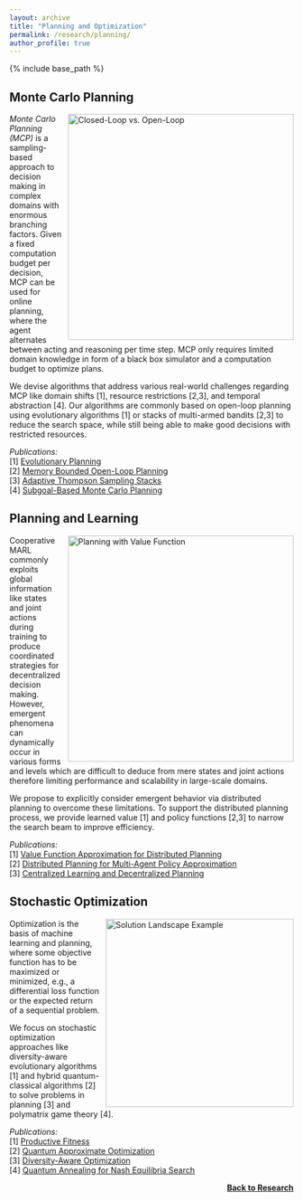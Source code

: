 ```yaml
---
layout: archive
title: "Planning and Optimization"
permalink: /research/planning/
author_profile: true
---
```


{% include base_path %}

## Monte Carlo Planning

<img src="https://thomyphan.github.io/images/research/open_loop_planning.png" style="float:right; width:300pt;padding-left:10px;"  alt="Closed-Loop vs. Open-Loop"/>

*Monte Carlo Planning (MCP)* is a sampling-based approach to decision making in complex domains with enormous branching factors. Given a fixed computation budget per decision, MCP can be used for online planning, where the agent alternates between acting and reasoning per time step. MCP only requires limited domain knowledge in form of a black box simulator and a computation budget to optimize plans.

We devise algorithms that address various real-world challenges regarding MCP like domain shifts [1], resource restrictions [2,3], and temporal abstraction [4]. Our algorithms are commonly based on open-loop planning using evolutionary algorithms [1] or stacks of multi-armed bandits [2,3] to reduce the search space, while still being able to make good decisions with restricted resources.

*Publications:*  
[1] [Evolutionary Planning](https://thomyphan.github.io/publication/2018-09-01-icac-gabor)  
[2] [Memory Bounded Open-Loop Planning](https://thomyphan.github.io/publication/2019-02-01-aaai-phan)  
[3] [Adaptive Thompson Sampling Stacks](https://thomyphan.github.io/publication/2019-08-01-ijcai-phan)  
[4] [Subgoal-Based Monte Carlo Planning](https://thomyphan.github.io/publication/2019-08-01-ijcai-gabor)  

## Planning and Learning

<img src="https://thomyphan.github.io/images/research/planning_value_function_2.png" style="float:right; width:300pt;padding-left:10px;"  alt="Planning with Value Function"/>

Cooperative MARL commonly exploits global information like states and joint actions during training to produce coordinated strategies for decentralized decision making. However, emergent phenomena can dynamically occur in various forms and levels which are difficult to deduce from mere states and joint actions therefore limiting performance and scalability in large-scale domains.

We propose to explicitly consider emergent behavior via distributed planning to overcome these limitations. To support the distributed planning process, we provide learned value [1] and policy functions [2,3] to narrow the search beam to improve efficiency.

*Publications:*  
[1] [Value Function Approximation for Distributed Planning](https://thomyphan.github.io/publication/2018-06-01-aamas-phan)  
[2] [Distributed Planning for Multi-Agent Policy Approximation](https://thomyphan.github.io/publication/2019-05-01-aamas-phan)  
[3] [Centralized Learning and Decentralized Planning](https://thomyphan.github.io/publication/2020-05-01-ala-phan)  

## Stochastic Optimization

<img src="https://thomyphan.github.io/images/research/solution_landscape_example.png" style="float:right; width:250pt;padding-left:10px;"  alt="Solution Landscape Example"/>

Optimization is the basis of machine learning and planning, where some objective function has to be maximized or minimized, e.g., a differential loss function or the expected return of a sequential problem.

We focus on stochastic optimization approaches like diversity-aware evolutionary algorithms [1] and hybrid quantum-classical algorithms [2] to solve problems in planning [3] and polymatrix game theory [4].

*Publications:*  
[1] [Productive Fitness](https://thomyphan.github.io/publication/2021-01-01-naco-gabor)  
[2] [Quantum Approximate Optimization](https://thomyphan.github.io/publication/2020-10-01-icrc-roch)  
[3] [Diversity-Aware Optimization](https://thomyphan.github.io/publication/2018-09-01-icac-gabor)  
[4] [Quantum Annealing for Nash Equilibria Search](https://thomyphan.github.io/publication/2020-08-01-iccs-roch)  

<div style="float: right;">
    <a href="https://thomyphan.github.io/research/"><strong>Back to Research</strong></a>
</div>